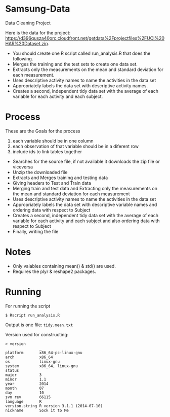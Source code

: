 Samsung-Data
============

Data Cleaning Project



Here is the data for the project: 
https://d396qusza40orc.cloudfront.net/getdata%2Fprojectfiles%2FUCI%20HAR%20Dataset.zip.

  - You should create one R script called run_analysis.R that does the following.
  - Merges the training and the test sets to create one data set.
  - Extracts only the measurements on the mean and standard deviation for each measurement.
  - Uses descriptive activity names to name the activities in the data set
  - Appropriately labels the data set with descriptive activity names.
  - Creates a second, independent tidy data set with the average of each variable for each activity and each subject.

Process
=========

These are the Goals for the process
1) each variable should be in one column
2) each observation of that variable should be in a diferent row
3) include ids to link tables together

- Searches for the source file, if not available it downloads the zip file or viceversa
- Unzip the downloaded file
- Extracts and Merges training and testing data
- Giving headers to Test and Train data
- Merging train and test data and Extracting only the measurements on the mean and standard deviation for each measurement
- Uses descriptive activity names to name the activities in the data set
- Appropriately labels the data set with descriptive variable names and ordering data with respect to Subject
- Creates a second, independent tidy data set with the average of each variable for each activity and each subject and also ordering data with respect to Subject
- Finally, writing the file

Notes
=======
- Only vaiables containing mean() & std() are used.
- Requires the plyr & reshape2 packages.

Running
========
For running the script
```
$ Rscript run_analysis.R
```
Output is  one file: `tidy.mean.txt`

Version used for constructing:
```
> version
               _                           
platform       x86_64-pc-linux-gnu         
arch           x86_64                      
os             linux-gnu                   
system         x86_64, linux-gnu           
status                                     
major          3                           
minor          1.1                         
year           2014                        
month          07                          
day            10                          
svn rev        66115                       
language       R                           
version.string R version 3.1.1 (2014-07-10)
nickname       Sock it to Me               
```
